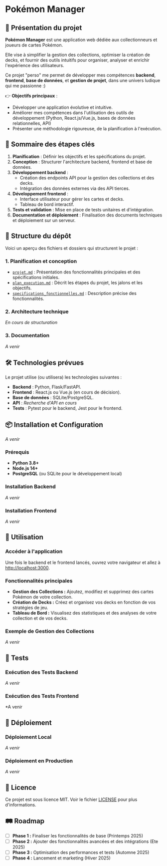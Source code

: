 # Pokémon Manager  

## 🚀 Présentation du projet  

**Pokémon Manager** est une application web dédiée aux collectionneurs et joueurs de cartes Pokémon.

Elle vise à simplifier la gestion des collections, optimiser la création de decks, et fournir des outils intuitifs pour organiser, analyser et enrichir l'expérience des utilisateurs.  

Ce projet "perso" me permet de développer mes compétences **backend**, **frontend**, **base de données**, et **gestion de projet**, dans une univers ludique qui me passionne :)

👉 **Objectifs principaux** :  
- Développer une application évolutive et intuitive.  
- Améliorer mes compétences dans l'utilisation des outils de développement (Python, React.js/Vue.js, bases de données relationnelles, API)   
- Présenter une méthodologie rigoureuse, de la planification à l'exécution.  

## 📖 Sommaire des étapes clés  

1. **Planification** : Définir les objectifs et les spécifications du projet.  
2. **Conception** : Structurer l'architecture backend, frontend et base de données.  
3. **Développement backend** :  
   - Création des endpoints API pour la gestion des collections et des decks.  
   - Intégration des données externes via des API tierces.  
4. **Développement frontend** :  
   - Interface utilisateur pour gérer les cartes et decks.  
   - Tableau de bord interactif.  
5. **Tests et validation** : Mise en place de tests unitaires et d'intégration.  
6. **Documentation et déploiement** : Finalisation des documents techniques et déploiement sur un serveur.

## 📂 Structure du dépôt  

Voici un aperçu des fichiers et dossiers qui structurent le projet :  

### 1. **Planification et conception**  
- [`projet.md`](./data/docs/projet.md) : Présentation des fonctionnalités principales et des spécifications initiales.  
- [`plan_execution.md`](./data/docs/plan_execution.md) : Décrit les étapes du projet, les jalons et les objectifs.
- [`specifications_fonctionnelles.md`](./data/docs/specifications.md) : Description précise des fonctionnalités.  

### 2. **Architecture technique**  
*En cours de structuration*    

### 3. **Documentation**
*A venir*

## 🛠️ Technologies prévues  

Le projet utilise (ou utilisera) les technologies suivantes :  
- **Backend** : Python, Flask/FastAPI.  
- **Frontend** : React.js ou Vue.js (en cours de décision).  
- **Base de données** : SQLite/PostgreSQL.  
- **API** : *Recherche d'API en cours* 
- **Tests** : Pytest pour le backend, Jest pour le frontend.

## 📦 Installation et Configuration
*A venir*
### Prérequis
- **Python 3.8+**
- **Node.js 14+**
- **PostgreSQL** (ou SQLite pour le développement local)

### Installation Backend
*A venir*

### Installation Frontend
*A venir*

## 📖 Utilisation

### Accéder à l'application
Une fois le backend et le frontend lancés, ouvrez votre navigateur et allez à [http://localhost:3000](http://localhost:3000).

### Fonctionnalités principales
- **Gestion des Collections :** Ajoutez, modifiez et supprimez des cartes Pokémon de votre collection.
- **Création de Decks :** Créez et organisez vos decks en fonction de vos stratégies de jeu.
- **Tableau de Bord :** Visualisez des statistiques et des analyses de votre collection et de vos decks.

### Exemple de Gestion des Collections
*A venir*

## 🧪 Tests

### Exécution des Tests Backend
*A venir*

### Exécution des Tests Frontend
*A venir

## 🚀 Déploiement

### Déploiement Local
*A venir*

### Déploiement en Production
*A venir*

## 📜 Licence

Ce projet est sous licence MIT. Voir le fichier [LICENSE](./LICENSE) pour plus d'informations.

## 🛤️ Roadmap

- [ ] **Phase 1 :** Finaliser les fonctionnalités de base (Printemps 2025)
- [ ] **Phase 2 :** Ajouter des fonctionnalités avancées et des intégrations (Ete 2025)
- [ ] **Phase 3 :** Optimisation des performances et tests (Automne 2025)
- [ ] **Phase 4 :** Lancement et marketing (Hiver 2025)
